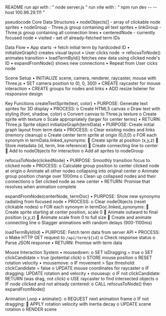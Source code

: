 README
run api with : " node server.js "
run vite with : " npm run dev -- --host 100.96.29.111 "

pseudocode
Core Data Structures
•	nodeObjects[] - array of clickable node sprites
•	nodeGroup - Three.js group containing all text sprites
•	linkGroup - Three.js group containing all connection lines
•	centeredNode - currently focused node
•	visited - set of already-fetched term IDs

Data Flow
•	App starts → fetch initial term by hardcoded ID
•	initializeGraph() creates visual layout
•	User clicks node → refocusToNode() animates transition
•	loadTermById() fetches new data using clicked node's ID
•	expandFromNode() shows new connections
•	Repeat from User cicks node

Scene Setup
•	INITIALIZE scene, camera, renderer, raycaster, mouse with Three.js 
•	SET camera position to (0, 0, 300) 
•	CREATE raycaster for mouse interaction 
•	CREATE groups for nodes and links 
•	ADD resize listener for responsive design

Key Functions
createTextSprite(text, color)
•	PURPOSE: Generate text sprites for 3D display
•	PROCESS:
o	Create HTML5 canvas
o	Draw text with styling (font, shadow, color)
o	Convert canvas to Three.js texture
o	Create sprite with texture
o	Scale appropriately (larger for center terms)
•	RETURN: Three.js Sprite object
initializeGraph(termData)
•	PURPOSE: Create initial graph layout from term data
•	PROCESS:
o	Clear existing nodes and links (memory cleanup)
o	Create center term sprite at origin (0,0,0)
o	FOR each synonym in termData.linked_synonyms:
	Create sprite at position (x,y,z)
	Store metadata (id, term, line reference)
	Create connecting line to center
	Add to nodeObjects for interaction
o	Add all sprites to nodeGroup

refocusToNode(clickedNode)
•	PURPOSE: Smoothly transition focus to clicked node
•	PROCESS:
o	Calculate group position to center clicked node at origin
o	Animate all other nodes collapsing into original center
o	Animate group position change over 1000ms
o	Clean up collapsed nodes and their connections
o	Set clicked node as new center
•	RETURN: Promise that resolves when animation complete

expandFromNode(centerNode, termDoc)
•	PURPOSE: Show new synonyms radiating from focused node
•	PROCESS:
o	Clear nodeObjects (reset clickable nodes)
o	FOR each synonym in termDoc.linked_synonyms:
	Create sprite starting at center position, scale 0
	Animate outward to final position (x,y,z)
	 Animate scale from 0 to full size
	Create and animate connecting line
o	Stagger animations with random delays (900-1100ms)

loadTermById(id)
•	PURPOSE: Fetch term data from server API
•	PROCESS:
o	Make HTTP GET request to `/api/term/${id}`
o	Check response status
o	Parse JSON response
•	RETURN: Promise with term data

Mouse Interaction System
•	mousedown:
o	SET isDragging = true
o	SET clickCandidate = true (potential click)
o	STORE mouse position
o	RESET rotation velocity
•	mousemove:
o	IF movement > 5px threshold: clickCandidate = false
o	UPDATE mouse coordinates for raycaster
o	IF dragging: UPDATE rotation and velocity
•	mouseup:
o	IF not clickCandidate: RETURN (was drag, not click)
o	USE raycaster to find intersected objects
o	IF node clicked and not already centered:
o	CALL refocusToNode() then expandFromNode()

Animation Loop
•	animate():
o	REQUEST next animation frame
o	IF not dragging:
	APPLY rotation velocity with inertia decay
o	UPDATE scene rotation
o	RENDER scene

